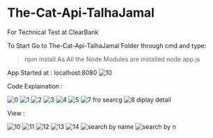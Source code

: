 # The-Cat-Api-TalhaJamal
For Technical Test at ClearBank

To Start Go to The-Cat-Api-TalhaJamal Folder through cmd and type:
> npm install
As All the Node Modules are installed 
> node app.js

 App Started at : localhost:8080
 ![10](https://user-images.githubusercontent.com/56931593/174488313-19cc87b3-c56a-4be4-9d02-79c4fcfe9594.PNG)

Code Explaination :

![0](https://user-images.githubusercontent.com/56931593/174488324-bf06d459-fa29-4955-959d-ac1fbb56d52a.PNG)
![1](https://user-images.githubusercontent.com/56931593/174488330-e4dbc4d2-2055-44c3-8b10-88febce51a15.PNG)
![2](https://user-images.githubusercontent.com/56931593/174488331-cdde8abf-0450-4852-be16-5ceba323c48e.PNG)
![3](https://user-images.githubusercontent.com/56931593/174488333-bf33dac9-4e83-4a2a-9713-fd50e2426e4e.png)
![4](https://user-images.githubusercontent.com/56931593/174488335-3778c6ed-ee60-4ace-a5ea-7d0c40395474.PNG)
![5](https://user-images.githubusercontent.com/56931593/174488336-12dd2714-15da-4d69-affa-eb2749d712d5.PNG)
![7 fro searcg](https://user-images.githubusercontent.com/56931593/174488337-91f4d916-92d3-47a0-9030-2a3c3198e970.PNG)
![8 diplay detail](https://user-images.githubusercontent.com/56931593/174488328-139ad975-5547-42bb-b38b-a3bf619eb179.PNG)

View :

![10](https://user-images.githubusercontent.com/56931593/174488378-ab632dbe-9775-4892-9104-e06bef25b3b8.PNG)
![11](https://user-images.githubusercontent.com/56931593/174488381-dd14f592-5798-44df-a12b-15c963ba0689.PNG)
![12](https://user-images.githubusercontent.com/56931593/174488382-e7c27711-864c-4b30-8654-232aa9668380.PNG)
![13](https://user-images.githubusercontent.com/56931593/174488384-6e4540bc-16e4-49d6-91cf-9d4f34fefd25.PNG)
![14](https://user-images.githubusercontent.com/56931593/174488385-7bc6e754-0999-4d49-a076-efb98eb11e30.PNG)
![search by name](https://user-images.githubusercontent.com/56931593/174488388-1b0436fe-6b0d-47e9-a9ee-d1c41b78aca7.PNG)
![search by n](https://user-images.githubusercontent.com/56931593/174488389-4d8eac00-be19-4528-b176-a09042fe508f.PNG)

